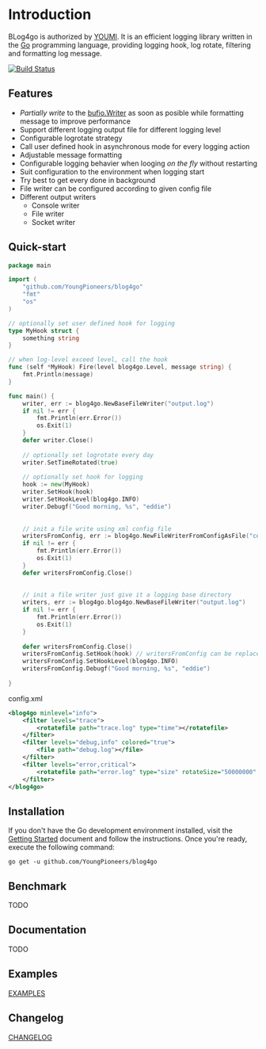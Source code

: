 Introduction
=======

BLog4go is authorized by [YOUMI](https://www.youmi.net/). It is an efficient logging library written in the [Go](http://golang.org/) programming language, providing logging hook, log rotate, filtering and formatting log message. 

[![Build Status](https://travis-ci.org/YoungPioneers/blog4go.svg?branch=master)](https://travis-ci.org/YoungPioneers/blog4go)


Features
------------------
* *Partially write* to the [bufio.Writer](https://golang.org/pkg/bufio/#Writer) as soon as posible while formatting message to improve performance
* Support different logging output file for different logging level
* Configurable logrotate strategy
* Call user defined hook in asynchronous mode for every logging action
* Adjustable message formatting
* Configurable logging behavier when looging *on the fly* without restarting
* Suit configuration to the environment when logging start
* Try best to get every done in background
* File writer can be configured according to given config file
* Different output writers
	* Console writer
	* File writer
	* Socket writer 


Quick-start
------------------

```go
package main

import (
	"github.com/YoungPioneers/blog4go"
	"fmt"
	"os"
)

// optionally set user defined hook for logging
type MyHook struct {
	something string
}

// when log-level exceed level, call the hook
func (self *MyHook) Fire(level blog4go.Level, message string) {
	fmt.Println(message)
}

func main() {
	writer, err := blog4go.NewBaseFileWriter("output.log")
	if nil != err {
		fmt.Println(err.Error())
		os.Exit(1)
	}
	defer writer.Close()
	
	// optionally set logrotate every day
	writer.SetTimeRotated(true)
	
	// optionally set hook for logging
	hook := new(MyHook)
	writer.SetHook(hook)
	writer.SetHookLevel(blog4go.INFO)
	writer.Debugf("Good morning, %s", "eddie")	
	
	
	// init a file write using xml config file
	writersFromConfig, err := blog4go.NewFileWriterFromConfigAsFile("config.xml")
	if nil != err {
		fmt.Println(err.Error())
		os.Exit(1)
	}
	defer writersFromConfig.Close()
		
	
	// init a file writer just give it a logging base directory
	writers, err := blog4go.blog4go.NewBaseFileWriter("output.log")
	if nil != err {
		fmt.Println(err.Error())
		os.Exit(1)
	}
	
	defer writersFromConfig.Close()
	writersFromConfig.SetHook(hook) // writersFromConfig can be replaced with writers
	writersFromConfig.SetHookLevel(blog4go.INFO)
	writersFromConfig.Debugf("Good morning, %s", "eddie")	
	
}
```

config.xml
```xml
<blog4go minlevel="info">
	<filter levels="trace">
		<rotatefile path="trace.log" type="time"></rotatefile>
	</filter>
	<filter levels="debug,info" colored="true">
		<file path="debug.log"></file>
	</filter>
	<filter levels="error,critical">
		<rotatefile path="error.log" type="size" rotateSize="50000000" rotateLines="8000000"></rotatefile>
	</filter>
</blog4go>
```

Installation
------------------

If you don't have the Go development environment installed, visit the 
[Getting Started](http://golang.org/doc/install.html) document and follow the instructions. Once you're ready, execute the following command:

```
go get -u github.com/YoungPioneers/blog4go
```

Benchmark
------------------

TODO

Documentation
------------------

TODO


Examples
---------------

[EXAMPLES](https://github.com/YoungPioneers/blog4go/tree/master/example)


Changelog
------------------

[CHANGELOG](https://raw.githubusercontent.com/YoungPioneers/blog4go/master/CHANGELOG)
